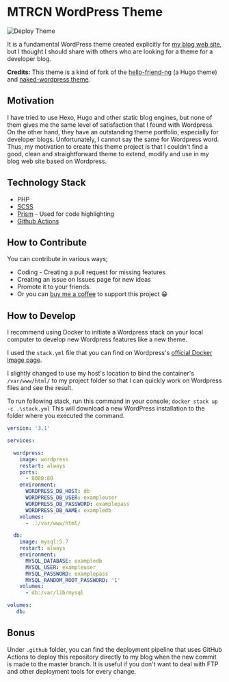 # MTRCN WordPress Theme

![Deploy Theme](https://github.com/mtrcn/mtrcn-wordpress-theme/workflows/Deploy%20Theme/badge.svg)

It is a fundamental WordPress theme created explicitly for [my blog web site](https://mete.dev), but I thought I should share with others who are looking for a theme for a developer blog. 


**Credits:** This theme is a kind of fork of the [hello-friend-ng](https://github.com/rhazdon/hugo-theme-hello-friend-ng) (a Hugo theme) and [naked-wordpress theme](https://github.com/andjosh/naked-wordpress).

## Motivation

I have tried to use Hexo, Hugo and other static blog engines, but none of them gives me the same level of satisfaction that I found with Wordpress. On the other hand, they have an outstanding theme portfolio, especially for developer blogs. Unfortunately, I cannot say the same for Wordpress word. Thus, my motivation to create this theme project is that I couldn't find a good, clean and straightforward theme to extend, modify and use in my blog web site based on Wordpress. 

## Technology Stack
- PHP
- [SCSS](https://sass-lang.com/)
- [Prism](https://prismjs.com/) - Used for code highlighting
- [Github Actions](https://github.com/features/actions)

## How to Contribute

You can contribute in various ways;

-  Coding - Creating a pull request for missing features
-  Creating an issue on Issues page for new ideas
-  Promote it to your friends.
-  Or you can [buy me a coffee](https://www.buymeacoffee.com/mete) to support this project 😁

## How to Develop

I recommend using Docker to initiate a Wordpress stack on your local computer to develop new Wordpress features like a new theme.

I used the `stack.yml` file that you can find on Wordpress's [official Docker image page](https://hub.docker.com/_/wordpress/).

I slightly changed to use my host's location to bind the container's `/var/www/html/` to my project folder so that I can quickly work on Wordpress files and see the result.

To run following stack, run this command in your console; `docker stack up -c .\stack.yml` This will download a new WordPress installation to the folder where you executed the command. 



```yaml
version: '3.1'

services:

  wordpress:
    image: wordpress
    restart: always
    ports:
      - 8080:80
    environment:
      WORDPRESS_DB_HOST: db
      WORDPRESS_DB_USER: exampleuser
      WORDPRESS_DB_PASSWORD: examplepass
      WORDPRESS_DB_NAME: exampledb
    volumes:
      - .:/var/www/html/

  db:
    image: mysql:5.7
    restart: always
    environment:
      MYSQL_DATABASE: exampledb
      MYSQL_USER: exampleuser
      MYSQL_PASSWORD: examplepass
      MYSQL_RANDOM_ROOT_PASSWORD: '1'
    volumes:
      - db:/var/lib/mysql

volumes:
   db:
```

## Bonus

Under `.github` folder, you can find the deployment pipeline that uses GitHub Actions to deploy this repository directly to my blog when the new commit is made to the master branch. It is useful if you don't want to deal with FTP and other deployment tools for every change.